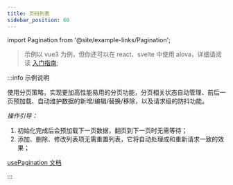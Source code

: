 ```yaml
---
title: 页码列表
sidebar_position: 60
---
```


import Pagination from '@site/example-links/Pagination';

> 示例以 vue3 为例，但你还可以在 react、svelte 中使用 alova，详细请阅读 [入门指南](/overview/index);

<Pagination></Pagination>

:::info 示例说明

使用分页策略，实现更加高性能易用的分页功能，分页相关状态自动管理、前后一页预加载、自动维护数据的新增/编辑/替换/移除，以及请求级的防抖功能。

_操作引导：_

1. 初始化完成后会预加载下一页数据，翻页到下一页时无需等待；
2. 添加、删除、修改列表项无需重置列表，它将自动处理成和重新请求一致的效果；

[usePagination 文档](/strategy/usePagination)

:::
